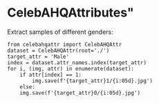 # CelebAHQAttributes"

Extract samples of different genders:

```
from celebahqattr import CelebAHQAttr
dataset = CelebAHQAttr(root='./')
target_attr = 'Male'
index = dataset.attr_names.index(target_attr)
for i, (img, attr) in enumerate(dataset):
    if attr[index] == 1:
        img.save(f'{target_attr}1/{i:05d}.jpg')
    else:
	img.save(f'{target_attr}0/{i:05d}.jpg')
```
